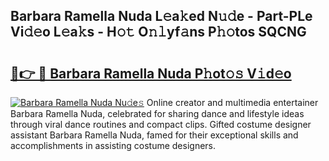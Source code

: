 ## Barbara Ramella Nuda L𝚎a𝚔ed N𝚞𝚍e - Part-PLe Vi𝚍𝚎o L𝚎a𝚔s - H𝚘𝚝 O𝚗𝚕yf𝚊ns P𝚑𝚘tos SQCNG

# <h2><a href="http://kfb6d07.oniu.top/?m=Barbara+Ramella+Nuda">🔗👉 🔴 Barbara Ramella Nuda P𝚑ot𝚘𝚜 V𝚒d𝚎o</a></h2>

[![Barbara Ramella Nuda Nu𝚍e𝚜](https://i.imgur.com/0qMVB7G.gif)](http://kfb6d07.oniu.top/?m=Barbara+Ramella+Nuda)
Online creator and multimedia entertainer Barbara Ramella Nuda, celebrated for sharing dance and lifestyle ideas through viral dance routines and compact clips. Gifted costume designer assistant Barbara Ramella Nuda, famed for their exceptional skills and accomplishments in assisting costume designers.  
